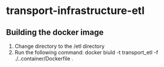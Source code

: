 # transport-infrastructure-etl


## Building the docker image

1. Change directory to the /etl directory
2. Run the following command: docker biuld -t  transport_etl -f ./..container/Dockerfile .

